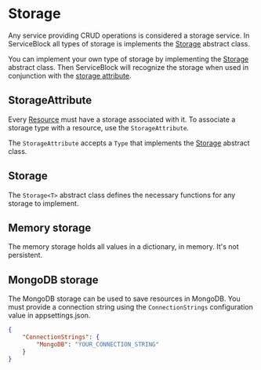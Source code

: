 # Storage

Any service providing CRUD operations is considered a storage service. In ServiceBlock all types of storage is implements the [Storage](./storage.md#Storage%3CT%3E) abstract class.

You can implement your own type of storage by implementing the [Storage](./storage.md#Storage%3CT%3E) abstract class. Then ServiceBlock will recognize the storage when used in conjunction with the [storage attribute](./storage.md#StorageAttribute).

## StorageAttribute

Every [Resource](./resources.md) must have a storage associated with it. To associate a storage type with a resource, use the `StorageAttribute`.

The `StorageAttribute` accepts a `Type` that implements the [Storage](./storage.md#Storage%3CT%3E) abstract class.

## Storage

The `Storage<T>` abstract class defines the necessary functions for any storage to implement.

## Memory storage

The memory storage holds all values in a dictionary, in memory. It's not persistent.

## MongoDB storage

The MongoDB storage can be used to save resources in MongoDB. You must provide a connection string using the `ConnectionStrings` configuration value in appsettings.json.

```json
{
    "ConnectionStrings": {
        "MongoDB": "YOUR_CONNECTION_STRING"
    }
}
```
